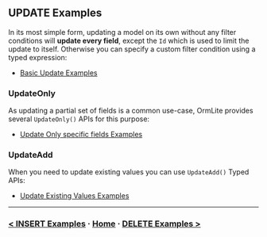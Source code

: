 ## UPDATE Examples

In its most simple form, updating a model on its own without any filter conditions will 
**update every field**, except the `Id` which is used to limit the update to itself. 
Otherwise you can specify a custom filter condition using a typed expression:

 - [Basic Update Examples](#doc=update-examples.md&gist=974a093d0b5f68ba9c3801c72bf37778)

### UpdateOnly

As updating a partial set of fields is a common use-case, OrmLite provides several `UpdateOnly()` APIs for this purpose:

 - [Update Only specific fields Examples](#doc=update-examples.md&gist=36b8e0fcde41d8949b7ff67fef54f7ea)

### UpdateAdd

When you need to update existing values you can use `UpdateAdd()` Typed APIs:

 - [Update Existing Values Examples](#doc=update-examples.md&gist=6530acd18823bb037fe668f6dce67d0e)

---

### [< INSERT Examples](#doc=insert-examples.md) · [Home](#doc=index.md) · [DELETE Examples >](#doc=delete-examples.md)
